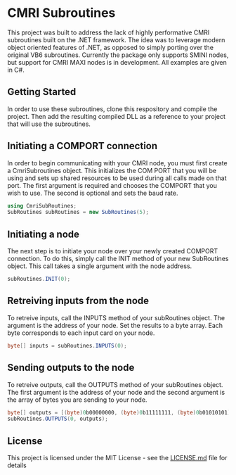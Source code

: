 # CMRI Subroutines

This project was built to address the lack of highly performative CMRI subroutines built on the .NET framework. The idea was to leverage modern object oriented features of .NET, as opposed to simply porting over the original VB6 subroutines. Currently the package only supports SMINI nodes, but support for CMRI MAXI nodes is in development. All examples are given in C#.

## Getting Started

In order to use these subroutines, clone this respository and compile the project. Then add the resulting compiled DLL as a reference to your project that will use the subroutines.

## Initiating a COMPORT connection

In order to begin communicating with your CMRI node, you must first create a CmriSubroutines object. This initializes the COM PORT that you will be using and sets up shared resources to be used during all calls made on that port. The first argument is required and chooses the COMPORT that you wish to use. The second is optional and sets the baud rate. 

```C#
using CmriSubRoutines;
SubRoutines subRoutines = new SubRoutines(5);
```

## Initiating a node

The next step is to initiate your node over your newly created COMPORT connection. To do this, simply call the INIT method of your new SubRoutines object. This call takes a single argument with the node address.

```C#
subRoutines.INIT(0);
```

## Retreiving inputs from the node

To retreive inputs, call the INPUTS method of your subRoutines object. The argument is the address of your node. Set the results to a byte array. Each byte corresponds to each input card on your node.

```C#
byte[] inputs = subRoutines.INPUTS(0);
```

## Sending outputs to the node

To retreive outputs, call the OUTPUTS method of your subRoutines object. The first argument is the address of your node and the second argument is the array of bytes you are sending to your node.

```C#
byte[] outputs = [(byte)0b00000000, (byte)0b11111111, (byte)0b01010101];
subRoutines.OUTPUTS(0, outputs);
```

## License

This project is licensed under the MIT License - see the [LICENSE.md](LICENSE.md) file for details
